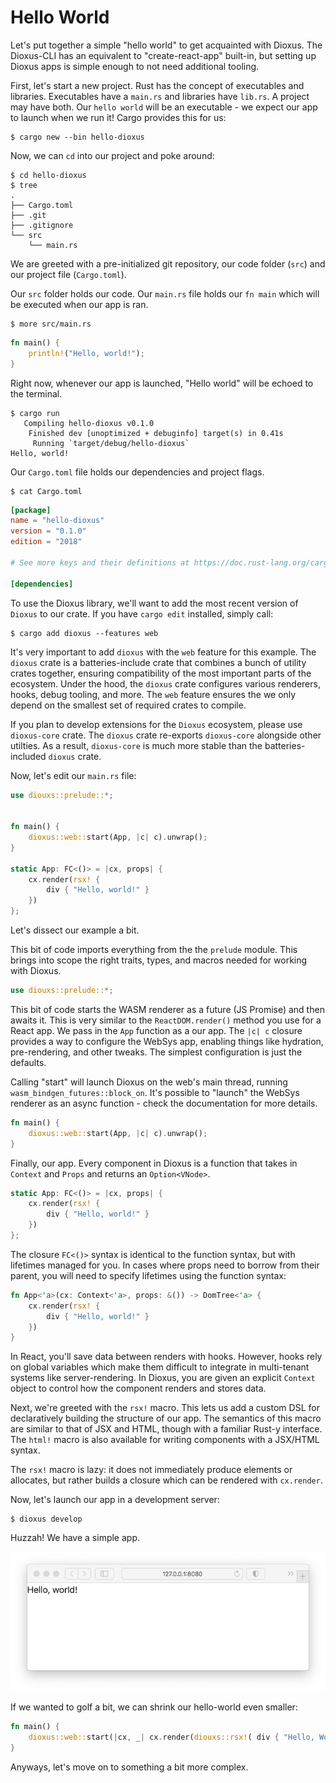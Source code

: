# Hello World

Let's put together a simple "hello world" to get acquainted with Dioxus. The Dioxus-CLI has an equivalent to "create-react-app" built-in, but setting up Dioxus apps is simple enough to not need additional tooling.

First, let's start a new project. Rust has the concept of executables and libraries. Executables have a `main.rs` and libraries have `lib.rs`. A project may have both. Our `hello world` will be an executable - we expect our app to launch when we run it! Cargo provides this for us:

```shell
$ cargo new --bin hello-dioxus
```

Now, we can `cd` into our project and poke around:

```shell
$ cd hello-dioxus
$ tree
.
├── Cargo.toml
├── .git
├── .gitignore
└── src
    └── main.rs
```

We are greeted with a pre-initialized git repository, our code folder (`src`) and our project file (`Cargo.toml`).

Our `src` folder holds our code. Our `main.rs` file holds our `fn main` which will be executed when our app is ran.

```shell
$ more src/main.rs
```

```rust
fn main() {
    println!("Hello, world!");
}
```

Right now, whenever our app is launched, "Hello world" will be echoed to the terminal.

```shell
$ cargo run
   Compiling hello-dioxus v0.1.0
    Finished dev [unoptimized + debuginfo] target(s) in 0.41s
     Running `target/debug/hello-dioxus`
Hello, world!
```

Our `Cargo.toml` file holds our dependencies and project flags.

```shell
$ cat Cargo.toml
```

```toml
[package]
name = "hello-dioxus"
version = "0.1.0"
edition = "2018"

# See more keys and their definitions at https://doc.rust-lang.org/cargo/reference/manifest.html

[dependencies]

```

To use the Dioxus library, we'll want to add the most recent version of `Dioxus` to our crate. If you have `cargo edit` installed, simply call:

```shell
$ cargo add dioxus --features web
```

It's very important to add `dioxus` with the `web` feature for this example. The `dioxus` crate is a batteries-include crate that combines a bunch of utility crates together, ensuring compatibility of the most important parts of the ecosystem. Under the hood, the `dioxus` crate configures various renderers, hooks, debug tooling, and more. The `web` feature ensures the we only depend on the smallest set of required crates to compile.

If you plan to develop extensions for the `Dioxus` ecosystem, please use `dioxus-core` crate. The `dioxus` crate re-exports `dioxus-core` alongside other utilties. As a result, `dioxus-core` is much more stable than the batteries-included `dioxus` crate.

Now, let's edit our `main.rs` file:

```rust
use diouxs::prelude::*;


fn main() {
    dioxus::web::start(App, |c| c).unwrap();
}

static App: FC<()> = |cx, props| {
    cx.render(rsx! {
        div { "Hello, world!" }
    })
};
```

Let's dissect our example a bit.

This bit of code imports everything from the the `prelude` module. This brings into scope the right traits, types, and macros needed for working with Dioxus.

```rust
use diouxs::prelude::*;
```

This bit of code starts the WASM renderer as a future (JS Promise) and then awaits it. This is very similar to the `ReactDOM.render()` method you use for a React app. We pass in the `App` function as a our app. The `|c| c` closure provides a way to configure the WebSys app, enabling things like hydration, pre-rendering, and other tweaks. The simplest configuration is just the defaults.

Calling "start" will launch Dioxus on the web's main thread, running `wasm_bindgen_futures::block_on`. It's possible to "launch" the WebSys renderer as an async function - check the documentation for more details.

```rust
fn main() {
    dioxus::web::start(App, |c| c).unwrap();
}
```

Finally, our app. Every component in Dioxus is a function that takes in `Context` and `Props` and returns an `Option<VNode>`.

```rust
static App: FC<()> = |cx, props| {
    cx.render(rsx! {
        div { "Hello, world!" }
    })
};
```

The closure `FC<()>` syntax is identical to the function syntax, but with lifetimes managed for you. In cases where props need to borrow from their parent, you will need to specify lifetimes using the function syntax:

```rust
fn App<'a>(cx: Context<'a>, props: &()) -> DomTree<'a> {
    cx.render(rsx! {
        div { "Hello, world!" }
    })    
}
```

In React, you'll save data between renders with hooks. However, hooks rely on global variables which make them difficult to integrate in multi-tenant systems like server-rendering. In Dioxus, you are given an explicit `Context` object to control how the component renders and stores data.

Next, we're greeted with the `rsx!` macro. This lets us add a custom DSL for declaratively building the structure of our app. The semantics of this macro are similar to that of JSX and HTML, though with a familiar Rust-y interface. The `html!` macro is also available for writing components with a JSX/HTML syntax.

The `rsx!` macro is lazy: it does not immediately produce elements or allocates, but rather builds a closure which can be rendered with `cx.render`.

Now, let's launch our app in a development server:

```shell
$ dioxus develop
```

Huzzah! We have a simple app.

![Hello world](../assets/01-setup-helloworld.png)

If we wanted to golf a bit, we can shrink our hello-world even smaller:

```rust
fn main() {
    dioxus::web::start(|cx, _| cx.render(diouxs::rsx!( div { "Hello, World!" } ))
}
```

Anyways, let's move on to something a bit more complex.
